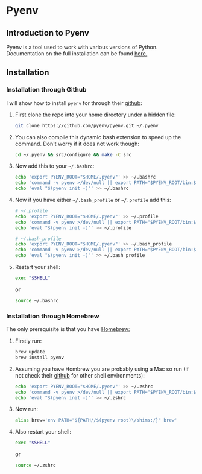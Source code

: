 # Pyenv

## Introduction to Pyenv

Pyenv is a tool used to work with various versions of Python.
Documentation on the full installation can be found
[here.](https://github.com/pyenv/pyenv)

## Installation 

### Installation through Github

I will show how to install `pyenv` for through their [github](https://github.com/pyenv/pyen0v):

1. First clone the repo into your home directory under a hidden file:

    ```bash
    git clone https://github.com/pyenv/pyenv.git ~/.pyenv
    ```

2. You can also compile this dynamic bash extension to speed up the command.
Don't worry if it does not work though:

    ```bash
    cd ~/.pyenv && src/configure && make -C src
    ```

3. Now add this to your `~/.bashrc`:

    ```bash
    echo 'export PYENV_ROOT="$HOME/.pyenv"' >> ~/.bashrc
    echo 'command -v pyenv >/dev/null || export PATH="$PYENV_ROOT/bin:$PATH"' >> ~/.bashrc
    echo 'eval "$(pyenv init -)"' >> ~/.bashrc
    ```

4. Now if you have either `~/.bash_profile` or `~/.profile` add this:

    ```bash
    # ~/.profile
    echo 'export PYENV_ROOT="$HOME/.pyenv"' >> ~/.profile
    echo 'command -v pyenv >/dev/null || export PATH="$PYENV_ROOT/bin:$PATH"' >> ~/.profile
    echo 'eval "$(pyenv init -)"' >> ~/.profile
    ```

    ```bash
    # ~/.bash_profile
    echo 'export PYENV_ROOT="$HOME/.pyenv"' >> ~/.bash_profile
    echo 'command -v pyenv >/dev/null || export PATH="$PYENV_ROOT/bin:$PATH"' >> ~/.bash_profile
    echo 'eval "$(pyenv init -)"' >> ~/.bash_profile
    ```

5. Restart your shell:

    ```bash
    exec "$SHELL"
    ```

    or

    ```bash
    source ~/.bashrc
    ```

### Installation through Homebrew

The only prerequisite is that you have [Homebrew:](https://brew.sh)

1. Firstly run:

    ```bash
    brew update
    brew install pyenv
    ```

2. Assuming you have Hombrew you are probably using a Mac so run
(If not check their [github](https://github.com/pyenv/pyenv#set-up-your-shell-environment-for-pyenv) for other shell environments):

    ```bash
    echo 'export PYENV_ROOT="$HOME/.pyenv"' >> ~/.zshrc
    echo 'command -v pyenv >/dev/null || export PATH="$PYENV_ROOT/bin:$PATH"' >> ~/.zshrc
    echo 'eval "$(pyenv init -)"' >> ~/.zshrc
    ```

3. Now run:

    ```bash
    alias brew='env PATH="${PATH//$(pyenv root)\/shims:/}" brew'
    ```

4. Also restart your shell:

    ```bash
    exec "$SHELL"
    ```

    or

    ```bash
    source ~/.zshrc
    ```
